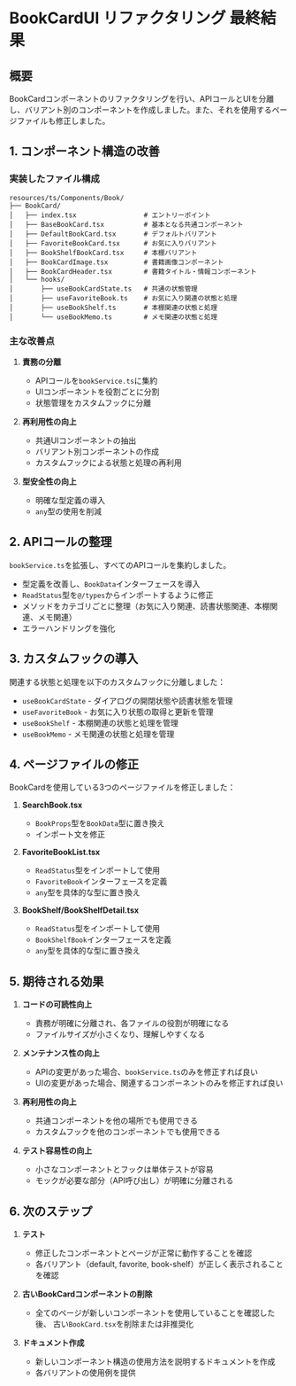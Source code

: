 # BookCardUI リファクタリング 最終結果

## 概要

BookCardコンポーネントのリファクタリングを行い、APIコールとUIを分離し、バリアント別のコンポーネントを作成しました。また、それを使用するページファイルも修正しました。

## 1. コンポーネント構造の改善

### 実装したファイル構成

```
resources/ts/Components/Book/
├── BookCard/
│   ├── index.tsx                 # エントリーポイント
│   ├── BaseBookCard.tsx          # 基本となる共通コンポーネント
│   ├── DefaultBookCard.tsx       # デフォルトバリアント
│   ├── FavoriteBookCard.tsx      # お気に入りバリアント
│   ├── BookShelfBookCard.tsx     # 本棚バリアント
│   ├── BookCardImage.tsx         # 書籍画像コンポーネント
│   ├── BookCardHeader.tsx        # 書籍タイトル・情報コンポーネント
│   └── hooks/
│       ├── useBookCardState.ts   # 共通の状態管理
│       ├── useFavoriteBook.ts    # お気に入り関連の状態と処理
│       ├── useBookShelf.ts       # 本棚関連の状態と処理
│       └── useBookMemo.ts        # メモ関連の状態と処理
```

### 主な改善点

1. **責務の分離**

    - APIコールを`bookService.ts`に集約
    - UIコンポーネントを役割ごとに分割
    - 状態管理をカスタムフックに分離

2. **再利用性の向上**

    - 共通UIコンポーネントの抽出
    - バリアント別コンポーネントの作成
    - カスタムフックによる状態と処理の再利用

3. **型安全性の向上**
    - 明確な型定義の導入
    - `any`型の使用を削減

## 2. APIコールの整理

`bookService.ts`を拡張し、すべてのAPIコールを集約しました。

- 型定義を改善し、`BookData`インターフェースを導入
- `ReadStatus`型を`@/types`からインポートするように修正
- メソッドをカテゴリごとに整理（お気に入り関連、読書状態関連、本棚関連、メモ関連）
- エラーハンドリングを強化

## 3. カスタムフックの導入

関連する状態と処理を以下のカスタムフックに分離しました：

- `useBookCardState` - ダイアログの開閉状態や読書状態を管理
- `useFavoriteBook` - お気に入り状態の取得と更新を管理
- `useBookShelf` - 本棚関連の状態と処理を管理
- `useBookMemo` - メモ関連の状態と処理を管理

## 4. ページファイルの修正

BookCardを使用している3つのページファイルを修正しました：

1. **SearchBook.tsx**

    - `BookProps`型を`BookData`型に置き換え
    - インポート文を修正

2. **FavoriteBookList.tsx**

    - `ReadStatus`型をインポートして使用
    - `FavoriteBook`インターフェースを定義
    - `any`型を具体的な型に置き換え

3. **BookShelf/BookShelfDetail.tsx**
    - `ReadStatus`型をインポートして使用
    - `BookShelfBook`インターフェースを定義
    - `any`型を具体的な型に置き換え

## 5. 期待される効果

1. **コードの可読性向上**

    - 責務が明確に分離され、各ファイルの役割が明確になる
    - ファイルサイズが小さくなり、理解しやすくなる

2. **メンテナンス性の向上**

    - APIの変更があった場合、`bookService.ts`のみを修正すれば良い
    - UIの変更があった場合、関連するコンポーネントのみを修正すれば良い

3. **再利用性の向上**

    - 共通コンポーネントを他の場所でも使用できる
    - カスタムフックを他のコンポーネントでも使用できる

4. **テスト容易性の向上**
    - 小さなコンポーネントとフックは単体テストが容易
    - モックが必要な部分（API呼び出し）が明確に分離される

## 6. 次のステップ

1. **テスト**

    - 修正したコンポーネントとページが正常に動作することを確認
    - 各バリアント（default, favorite, book-shelf）が正しく表示されることを確認

2. **古いBookCardコンポーネントの削除**

    - 全てのページが新しいコンポーネントを使用していることを確認した後、
      古い`BookCard.tsx`を削除または非推奨化

3. **ドキュメント作成**
    - 新しいコンポーネント構造の使用方法を説明するドキュメントを作成
    - 各バリアントの使用例を提供
